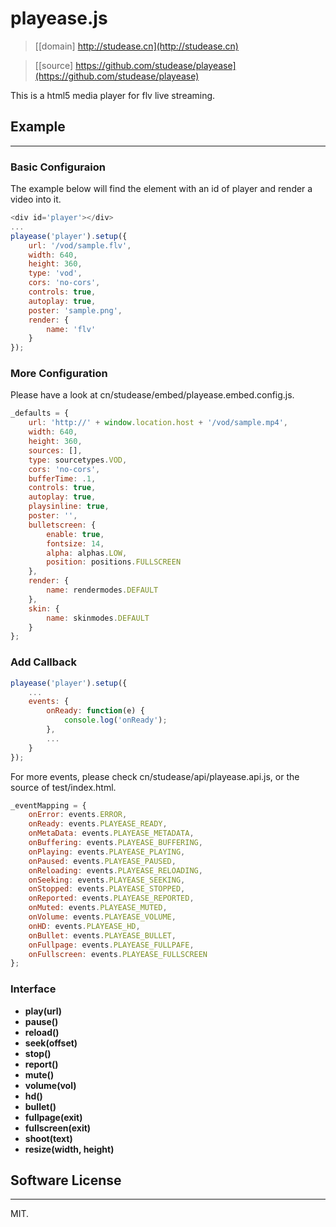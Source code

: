 # playease.js

> [[domain] http://studease.cn](http://studease.cn)

> [[source] https://github.com/studease/playease](https://github.com/studease/playease)

This is a html5 media player for flv live streaming.


## Example
----------

### Basic Configuraion

The example below will find the element with an id of player and render a video into it.

```js
<div id='player'></div>
...
playease('player').setup({
	url: '/vod/sample.flv',
	width: 640,
	height: 360,
	type: 'vod',
	cors: 'no-cors',
	controls: true,
	autoplay: true,
	poster: 'sample.png',
	render: {
		name: 'flv'
	}
});
```

### More Configuration

Please have a look at cn/studease/embed/playease.embed.config.js.

```js
_defaults = {
	url: 'http://' + window.location.host + '/vod/sample.mp4',
	width: 640,
	height: 360,
	sources: [],
	type: sourcetypes.VOD,
	cors: 'no-cors',
	bufferTime: .1,
	controls: true,
	autoplay: true,
	playsinline: true,
	poster: '',
	bulletscreen: {
		enable: true,
		fontsize: 14,
		alpha: alphas.LOW,
		position: positions.FULLSCREEN
	},
	render: {
		name: rendermodes.DEFAULT
	},
	skin: {
		name: skinmodes.DEFAULT
	}
};
```

### Add Callback

```js
playease('player').setup({
	...
	events: {
		onReady: function(e) {
			console.log('onReady');
		},
		...
	}
});
```

For more events, please check cn/studease/api/playease.api.js, or the source of test/index.html.

```js
_eventMapping = {
	onError: events.ERROR,
	onReady: events.PLAYEASE_READY,
	onMetaData: events.PLAYEASE_METADATA,
	onBuffering: events.PLAYEASE_BUFFERING,
	onPlaying: events.PLAYEASE_PLAYING,
	onPaused: events.PLAYEASE_PAUSED,
	onReloading: events.PLAYEASE_RELOADING,
	onSeeking: events.PLAYEASE_SEEKING,
	onStopped: events.PLAYEASE_STOPPED,
	onReported: events.PLAYEASE_REPORTED,
	onMuted: events.PLAYEASE_MUTED,
	onVolume: events.PLAYEASE_VOLUME,
	onHD: events.PLAYEASE_HD,
	onBullet: events.PLAYEASE_BULLET,
	onFullpage: events.PLAYEASE_FULLPAFE,
	onFullscreen: events.PLAYEASE_FULLSCREEN
};
```

### Interface

* **play(url)**
* **pause()**
* **reload()**
* **seek(offset)**
* **stop()**
* **report()**
* **mute()**
* **volume(vol)**
* **hd()**
* **bullet()**
* **fullpage(exit)**
* **fullscreen(exit)**
* **shoot(text)**
* **resize(width, height)**


## Software License
-------------------

MIT.
